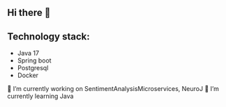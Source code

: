 ## Hi there 👋

## Technology stack:
- Java 17
- Spring boot
- Postgresql
- Docker

🔭 I’m currently working on SentimentAnalysisMicroservices, NeuroJ
🌱 I’m currently learning Java
